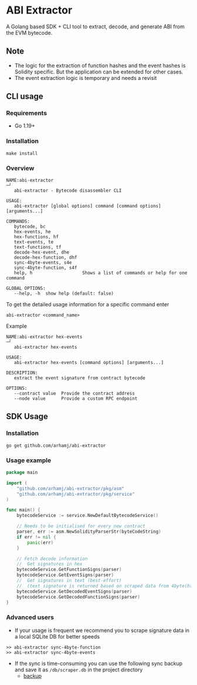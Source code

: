 # ABI Extractor

A Golang based SDK + CLI tool to extract, decode, and generate ABI from the EVM bytecode.

## Note

- The logic for the extraction of function hashes and the event hashes is Solidity specific. But the application can be
  extended for other cases.
- The event extraction logic is temporary and needs a revisit

## CLI usage

### Requirements

- Go 1.19+

### Installation

```
make install
```

### Overview

```
NAME:abi-extractor                                                                                                                                                       ─╯
   abi-extractor - Bytecode disassembler CLI

USAGE:
   abi-extractor [global options] command [command options] [arguments...]

COMMANDS:
   bytecode, bc              
   hex-events, he            
   hex-functions, hf         
   text-events, te           
   text-functions, tf        
   decode-hex-event, dhe     
   decode-hex-function, dhf  
   sync-4byte-events, s4e    
   sync-4byte-function, s4f  
   help, h                   Shows a list of commands or help for one command

GLOBAL OPTIONS:
   --help, -h  show help (default: false)
```

To get the detailed usage information for a specific command enter

```
abi-extractor <command_name> 
```

Example

```
NAME:abi-extractor hex-events                                                                                                                                            ─╯
   abi-extractor hex-events

USAGE:
   abi-extractor hex-events [command options] [arguments...]

DESCRIPTION:
   extract the event signature from contract bytecode

OPTIONS:
   --contract value  Provide the contract address
   --node value      Provide a custom RPC endpoint
```

## SDK Usage

### Installation

```
go get github.com/arhamj/abi-extractor
```

### Usage example

```go
package main

import (
	"github.com/arhamj/abi-extractor/pkg/asm"
	"github.com/arhamj/abi-extractor/pkg/service"
)

func main() {
	bytecodeService := service.NewDefaultBytecodeService()

	// Needs to be initialised for every new contract
	parser, err := asm.NewSolidityParserStr(byteCodeString)
	if err != nil {
		panic(err)
	}

	// Fetch decode information
	//	Get signatures in hex
	bytecodeService.GetFunctionSigns(parser)
	bytecodeService.GetEventSigns(parser)
	//	Get signatures in text (best-effort)
	//	(text signature is returned based on scraped data from 4byte(https://www.4byte.directory/) or Eth Sign Database(https://sig.eth.samczsun.com/)
	bytecodeService.GetDecodedEventSigns(parser)
	bytecodeService.GetDecodedFunctionSigns(parser)
}
```

### Advanced users

- If your usage is frequent we recommend you to scrape signature data in a local SQLite DB for better speeds

```
>> abi-extractor sync-4byte-function
>> abi-extractor sync-4byte-events
```

- If the sync is time-consuming you can use the following sync backup and save it as `/db/scraper.db` in the project
  directory
    - [backup]()